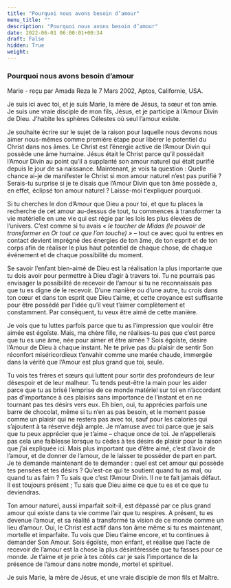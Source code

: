 ```yaml
---
title: "Pourquoi nous avons besoin d’amour"
menu_title: ""
description: "Pourquoi nous avons besoin d’amour"
date: 2022-06-01 06:00:01+00:34
draft: False
hidden: True
weight:
---
```

### Pourquoi nous avons besoin d’amour

Marie - reçu par Amada Reza le 7 Mars 2002, Aptos, Californie, USA.

Je suis ici avec toi, et je suis Marie, la mère de Jésus, ta sœur et ton amie. Je suis une vraie disciple de mon fils, Jésus, et je participe à l’Amour Divin de Dieu. J’habite les sphères Célestes où seul l’amour existe.

Je souhaite écrire sur le sujet de la raison pour laquelle nous devons nous aimer nous-mêmes comme première étape pour libérer le potentiel du Christ dans nos âmes. Le Christ est l’énergie active de l’Amour Divin qui possède une âme humaine. Jésus était le Christ parce qu’il possédait l’Amour Divin au point qu’il a supplanté son amour naturel qui était purifié depuis le jour de sa naissance. Maintenant, je vois ta question : Quelle chance ai-je de manifester le Christ si mon amour naturel n’est pas purifié ? Serais-tu surprise si je te disais que l’Amour Divin que ton âme possède a, en effet, éclipsé ton amour naturel ? Laisse-moi t’expliquer pourquoi.

Si tu cherches le don d’Amour que Dieu a pour toi, et que tu places la recherche de cet amour au-dessus de tout, tu commences à transformer ta vie matérielle en une vie qui est régie par les lois les plus élevées de l’univers. C’est comme si tu avais *« le toucher de Midas (le pouvoir de transformer en Or tout ce que l’on touche) »* – tout ce avec quoi tu entres en contact devient imprégné des énergies de ton âme, de ton esprit et de ton corps afin de réaliser le plus haut potentiel de chaque chose, de chaque événement et de chaque possibilité du moment.

Se savoir l’enfant bien-aimé de Dieu est la réalisation la plus importante que tu dois avoir pour permettre à Dieu d’agir à travers toi. Tu ne pourrais pas envisager la possibilité de recevoir de l’amour si tu ne reconnaissais pas que tu es digne de le recevoir. D’une manière ou d’une autre, tu crois dans ton cœur et dans ton esprit que Dieu t’aime, et cette croyance est suffisante pour être possédé par l’idée qu’il veut t’aimer complètement et constamment. Par conséquent, tu veux être aimé de cette manière.

Je vois que tu luttes parfois parce que tu as l’impression que vouloir être aimée est égoïste. Mais, ma chère fille, ne réalises-tu pas que c’est parce que tu es une âme, née pour aimer et être aimée ? Sois égoïste, désire l’Amour de Dieu à chaque instant. Ne te prive pas du plaisir de sentir Son réconfort miséricordieux t’envahir comme une marée chaude, immergée dans la vérité que l’Amour est plus grand que toi, seule.

Tu vois tes frères et sœurs qui luttent pour sortir des profondeurs de leur désespoir et de leur malheur. Tu tends peut-être la main pour les aider parce que tu as brisé l’emprise de ce monde matériel sur toi en n’accordant pas d’importance à ces plaisirs sans importance de l’instant et en ne tournant pas tes désirs vers eux. Eh bien, oui, tu apprécies parfois une barre de chocolat, même si tu n’en as pas besoin, et le moment passe comme un plaisir qui ne restera pas avec toi, sauf pour les calories qui s’ajoutent à ta réserve déjà ample. Je m’amuse avec toi parce que je sais que tu peux apprécier que je t’aime – chaque once de toi. Je n’appellerais pas cela une faiblesse lorsque tu cèdes à tes désirs de plaisir pour la raison que j’ai expliquée ici. Mais plus important que d’être aimé, c’est d’avoir de l’amour, et de donner de l’amour, de le laisser te posséder de part en part. Je te demande maintenant de te demander : quel est cet amour qui possède tes pensées et tes désirs ? Qu’est-ce qui te soutient quand tu as mal, ou quand tu as faim ? Tu sais que c’est l’Amour Divin. Il ne te fait jamais défaut. Il est toujours présent ; Tu sais que Dieu aime ce que tu es et ce que tu deviendras.

Ton amour naturel, aussi imparfait soit-il, est dépassé par ce plus grand amour qui existe dans ta vie comme l’air que tu respires. A présent, tu es devenue l’amour, et sa réalité a transformé ta vision de ce monde comme un lieu d’amour. Oui, le Christ est actif dans ton âme même si tu es maintenant, mortelle et imparfaite. Tu vois que Dieu t’aime encore, et tu continues à demander Son Amour. Sois égoïste, mon enfant, et réalise que l’acte de recevoir de l’amour est la chose la plus désintéressée que tu fasses pour ce monde. Je t’aime et je prie à tes côtés car je sais l’importance de la présence de l’amour dans notre monde, mortel et spirituel.

Je suis Marie, la mère de Jésus, et une vraie disciple de mon fils et Maître.